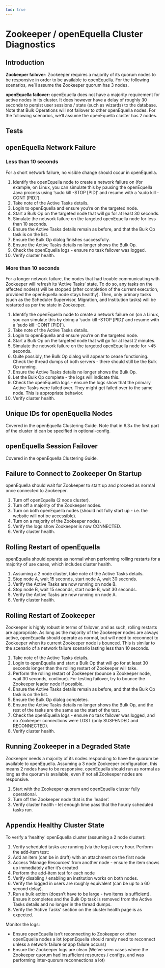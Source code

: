 ```yaml
---
toc: true
---
```


# Zookeeper / openEquella Cluster Diagnostics

## Introduction
**Zookeeper failover:**  Zookeeper requires a majority of its quorum nodes to be responsive in order to be available to openEquella. For the following scenarios, we’ll assume the Zookeeper quorum has 3 nodes.

**openEquella failover:**  openEquella does not have a majority requirement for active nodes in its cluster. It does however have a delay of roughly 30 seconds to persist user sessions / state (such as wizards) to the database. Note that Bulk Operations will not failover to other openEquella nodes. For the following scenarios, we’ll assume the openEquella cluster has 2 nodes.

## Tests

## openEquella Network Failure 
### Less than 10 seconds

For a short network failure, no visible change should occur in openEquella.

1. Identify the openEquella node to create a network failure on (for example, on Linux, you can simulate this by pausing the openEquella Java process using ‘sudo kill -STOP [PID]’ and resume with a ‘sudo kill -CONT [PID]’).
2. Take note of the Active Tasks details.
3. Login to openEquella and ensure you’re on the targeted node.
4. Start a Bulk Op on the targeted node that will go for at least 30 seconds.
5. Simulate the network failure on the targeted openEquella node for less than 10 seconds.
6. Ensure the Active Tasks details remain as before, and that the Bulk Op task is on the list.
7. Ensure the Bulk Op dialog finishes successfully.
8. Ensure the Active Tasks details no longer shows the Bulk Op.
9. Check the openEquella logs - ensure no task failover was logged.
10. Verify cluster health.

### More than 10 seconds
For a longer network failure, the nodes that had trouble communicating with
Zookeeper will refresh its ‘Active Tasks’ state. To do so, any tasks on the affected
node(s) will be stopped (after completion of the current execution, provided the
openEquella node stays healthy). Then, only primary tasks (such as the Scheduler
Supervisor, Migration, and Institution tasks) will be restarted as per the state in
Zookeeper.

1. Identify the openEquella node to create a network failure on (on a Linux, you can simulate this by doing a ‘sudo kill -STOP [PID]’ and resume with a ‘sudo kill -CONT [PID]’).
2. Take note of the Active Tasks details.
3. Login to openEquella and ensure you’re on the targeted node.
4. Start a Bulk Op on the targeted node that will go for at least 2 minutes.
5. Simulate the network failure on the targeted openEquella node for ~45 seconds.
6. Quite possibly, the Bulk Op dialog will appear to cease functioning. Check the thread dumps of both servers - there should still be the Bulk Op running.
7. Ensure the Active Tasks details no longer shows the Bulk Op.
8. Let the Bulk Op complete - the logs will indicate this.
9. Check the openEquella logs - ensure the logs show that the primary Active Tasks were failed over. They might get failed over to the same node. This is appropriate behavior.
10. Verify cluster health.

## Unique IDs for openEquella Nodes
Covered in the openEquella Clustering Guide. 
Note that in 6.3+ the first part of the cluster id can be specified in optional-config.

## openEquella Session Failover
Covered in the openEquella Clustering Guide.

## Failure to Connect to Zookeeper On Startup
openEquella should wait for Zookeeper to start up and proceed as normal once connected to
Zookeeper.
1. Turn off openEquella (2 node cluster).
2. Turn off a majority of the Zookeeper nodes.
3. Turn on both openEquella nodes (should not fully start up - i.e. the website will not be accessible).
4. Turn on a majority of the Zookeeper nodes.
5. Verify the logs show Zookeeper is now CONNECTED.
6. Verify cluster health.

## Rolling Restart of openEquella
openEquella should operate as normal when performing rolling restarts for a majority of use cases, which includes cluster health.
1. Assuming a 2 node cluster, take note of the Active Tasks details.
2. Stop node A, wait 15 seconds, start node A, wait 30 seconds.
3. Verify the Active Tasks are now running on node B.
4. Stop node B, wait 15 seconds, start node B, wait 30 seconds.
5. Verify the Active Tasks are now running on node A.
6. Verify cluster health.

## Rolling Restart of Zookeeper
Zookeeper is highly robust in terms of failover, and as such, rolling restarts are appropriate. As long as the majority of the Zookeeper nodes are always active, openEquella should operate as normal, but will need to reconnect to Zookeeper when its current Zookeeper node is bounced. This is similar to the scenario of a network failure scenario lasting less than 10 seconds.
1. Take note of the Active Tasks details.
2. Login to openEquella and start a Bulk Op that will go for at least 30 seconds longer than the rolling restart of
Zookeeper will take.
3. Perform the rolling restart of Zookeeper (bounce a Zookeeper node, wait 30 seconds, continue). For testing failover, try to bounce the Zookeeper leader node if possible.
4. Ensure the Active Tasks details remain as before, and that the Bulk Op task is on the list.
5. Ensure the Bulk Op dialog completes.
6. Ensure the Active Tasks details no longer shows the Bulk Op, and the rest of the tasks are the same as the start of the test.
7. Check the openEquella logs - ensure no task failover was logged, and no Zookeeper connections were LOST (only SUSPENDED and RECONNECTED).
8. Verify cluster health.

## Running Zookeeper in a Degraded State
Zookeeper needs a majority of its nodes responding to have the quorum be available to
openEquella. Assuming a 3 node Zookeeper configuration, this means 2 nodes have to be
responsive. openEquella should run as normal as long as the quorum is available, even if not
all Zookeeper nodes are responsive.

1. Start with the Zookeeper quorum and openEquella cluster fully operational.
2. Turn off the Zookeeper node that is the ‘leader’.
3. Verify cluster health - let enough time pass that the hourly scheduled tasks run.

## Appendix Healthy Cluster State
To verify a ‘healthy’ openEquella cluster (assuming a 2 node cluster):

1. Verify scheduled tasks are running (via the logs) every hour.
Perform the add-item test:
2. Add an item (can be in draft) with an attachment on the first node
3. Access ‘Manage Resources’ from another node - ensure the item shows up
immediately after it’s created
4. Perform the add-item test for each node
5. Verify disabling / enabling an institution works on both nodes.
6. Verify the logged in users are roughly equivalent (can be up to a 60 second delay).
7. Run a bulk action (doesn’t have to be large - two items is sufficient). Ensure it completes and the Bulk Op task is removed from the Active Tasks details and no longer in the thread dumps.
8. Verify the ‘Active Tasks’ section on the cluster health page is as expected.

Monitor the logs:
  * Ensure openEquella isn’t reconnecting to Zookeeper or other openEquella nodes a lot
  (openEquella should rarely need to reconnect unless a network failure or app failure
  occurs)
  * Ensure the Zookeeper logs are clean (We’ve seen cases where the Zookeeper quorum
  had insufficient resources / configs, and was performing inter-quorum reconnections a
  lot)